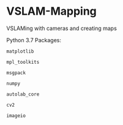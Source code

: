 # VSLAM-Mapping
VSLAMing with cameras and creating maps 


Python 3.7 Packages:

```
matplotlib

mpl_toolkits

msgpack

numpy

autolab_core

cv2

imageio
```
